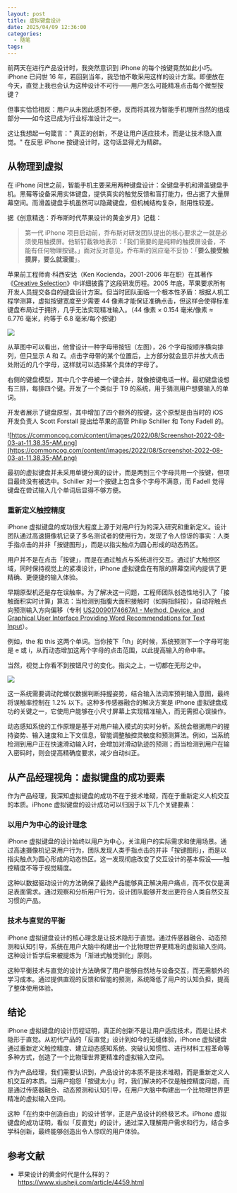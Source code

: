 ```yaml
---
layout: post
title: 虚拟键盘设计
date: 2025/04/09 12:36:00
categories:
  - 随笔
tags:
---
```

前两天在进行产品设计时，我突然意识到 iPhone 的每个按键竟然如此小巧。iPhone 已问世 16 年，若回到当年，我恐怕不敢采用这样的设计方案。即便放在今天，直觉上我也会认为这种设计不可行——用户怎么可能精准点击每个微型按键？

但事实恰恰相反：用户从未因此感到不便，反而将其视为智能手机理所当然的组成部分——如今这已成为行业标准设计之一。

这让我想起一句箴言：" 真正的创新，不是让用户适应技术，而是让技术隐入直觉。" 在反思 iPhone 按键设计时，这句话显得尤为精辟。

## 从物理到虚拟

在 iPhone 问世之前，智能手机主要采用两种键盘设计：全键盘手机和滑盖键盘手机。黑莓等设备采用实体键盘，提供真实的触觉反馈和盲打能力，但占据了大量屏幕空间。而滑盖键盘手机虽然可以隐藏键盘，但机械结构复杂，耐用性较差。

据《创意精选：乔布斯时代苹果设计的黄金岁月》记载：

> 第一代 iPhone 项目启动前，乔布斯对研发团队提出的核心要求之一就是必须使用触摸屏。他斩钉截铁地表示：「我们需要的是纯粹的触摸屏设备，不能有任何物理按键。」面对反对意见，乔布斯的回应毫不妥协：「**要么接受触摸屏，要么就滚蛋**」。

苹果前工程师肯·科西安达（Ken Kocienda，2001-2006 年在职）在其著作《[Creative Selection](http://creativeselection.io/)》中详细披露了这段研发历程。2005 年底，苹果要求所有开发人员提交各自的键盘设计方案。但当时团队面临一个根本性矛盾：根据人机工程学测算，虚拟按键宽度至少需要 44 像素才能保证准确点击，但这样会使得标准键盘布局过于拥挤，几乎无法实现精准输入。（44 像素 × 0.154 毫米/像素 ≈ 6.776 毫米，约等于 6.8 毫米/每个按键）

![](https://pics.naaln.com/2025-04-09-81f5a200e3964537836c1108c3de014e.png-basicBlog)

从草图中可以看出，他曾设计一种字母带按钮（左图），26 个字母按顺序横向排列，但只显示 A 和 Z。点击字母带的某个位置后，上方部分就会显示并放大点击处附近的几个字母，这样就可以选择某个具体的字母了。

右侧的键盘模型，其中几个字母被一个键合并，就像按键电话一样。最初键盘设想有三排，每排四个键。开发了一个类似于 T9 的系统，用于猜测用户想要输入的单词。

开发者展示了键盘原型，其中增加了四个额外的按键，这个原型是由当时的 iOS 开发负责人 Scott Forstall 提出给苹果的高管 Philip Schiller 和 Tony Fadell 的。

![https://commoncog.com/content/images/2022/08/Screenshot-2022-08-03-at-11.38.35-AM.png](https://commoncog.com/content/images/2022/08/Screenshot-2022-08-03-at-11.38.35-AM.png)

最初的虚拟键盘并未采用单键分离的设计，而是两到三个字母共用一个按键，但项目最终没有被选中。Schiller 对一个按键上包含多个字母不满意，而 Fadell 觉得键盘在尝试输入几个单词后显得不够方便。

### 重新定义触控精度

iPhone 虚拟键盘的成功很大程度上源于对用户行为的深入研究和重新定义。设计团队通过高速摄像机记录了多名测试者的使用行为，发现了令人惊讶的事实：人类手指点击的并非「按键图形」，而是以指尖触点为圆心形成的动态热区。

用户并不是在点击「按键」，而是在通过触点与系统进行交互。通过扩大触控区域，同时保持视觉上的紧凑设计，iPhone 虚拟键盘在有限的屏幕空间内提供了更精确、更便捷的输入体验。

早期原型机还是存在误触率。为了解决这一问题，工程师团队创造性地引入了「接触面积实时计算」算法：当检测到指腹大面积接触时（如拇指斜按），自动将触点向预测输入方向偏移（专利 [US20090174667A1 - Method, Device, and Graphical User Interface Providing Word Recommendations for Text Input](https://patents.google.com/patent/US20090174667A1/en)）。

例如，the 和 this 这两个单词。当你按下「th」的时候，系统预测下一个字母可能是 e 或 i，从而动态增加这两个字母的点击范围，以此提高输入的命中率。

当然，视觉上你看不到按钮尺寸的变化。指尖之上，一切都在无形之中。

![](https://ask.qcloudimg.com/http-save/yehe-5009027/paxh9l3cl1.gif)

这一系统需要调动陀螺仪数据判断持握姿势，结合输入法词库预判输入意图，最终将误触率控制在 1.2% 以下。这种多传感器融合的解决方案是 iPhone 虚拟键盘成功的关键之一，它使用户能够在小尺寸屏幕上实现精准输入，而无需担心误操作。

动态感知系统的工作原理是基于对用户输入模式的实时分析。系统会根据用户的握持姿势、输入速度和上下文信息，智能调整触控灵敏度和预测算法。例如，当系统检测到用户正在快速滑动输入时，会增加对滑动轨迹的预测；而当检测到用户在输入密码时，则会提高精确度要求，减少自动纠正。

## 从产品经理视角：虚拟键盘的成功要素

作为产品经理，我深知虚拟键盘的成功不在于技术堆砌，而在于重新定义人机交互的本质。iPhone 虚拟键盘的设计成功可以归因于以下几个关键要素：

### 以用户为中心的设计理念

iPhone 虚拟键盘的设计始终以用户为中心，关注用户的实际需求和使用场景。通过高速摄像机记录用户行为，团队发现人类手指点击的并非「按键图形」，而是以指尖触点为圆心形成的动态热区。这一发现彻底改变了交互设计的基本假设——触控精度不等于视觉精度。

这种以数据驱动设计的方法确保了最终产品能够真正解决用户痛点，而不仅仅是满足表面需求。通过观察和分析用户行为，设计团队能够开发出更符合人类自然交互习惯的产品。

### 技术与直觉的平衡

iPhone 虚拟键盘设计的核心理念是让技术隐形于直觉。通过传感器融合、动态预测和认知引导，系统在用户大脑中构建出一个比物理世界更精准的虚拟输入空间。这种设计哲学后来被提炼为「渐进式触觉驯化」原则。

这种平衡技术与直觉的设计方法确保了用户能够自然地与设备交互，而无需额外的学习成本。通过提供直观的反馈和智能的预测，系统降低了用户的认知负担，提高了整体使用体验。

## 结论

iPhone 虚拟键盘的设计历程证明，真正的创新不是让用户适应技术，而是让技术隐形于直觉。从初代产品的「反直觉」设计到如今的无缝体验，iPhone 虚拟键盘通过重新定义触控精度、建立动态感知系统、突破认知惯性、进行材料工程革命等多种方式，创造了一个比物理世界更精准的虚拟输入空间。

作为产品经理，我们需要认识到，产品设计的本质不是技术堆砌，而是重新定义人机交互的本质。当用户抱怨「按键太小」时，我们解决的不仅是触控精度问题，而是通过传感器融合、动态预测和认知引导，在用户大脑中构建出一个比物理世界更精准的虚拟输入空间。

这种「在约束中创造自由」的设计哲学，正是产品设计的终极艺术。iPhone 虚拟键盘的成功证明，看似「反直觉」的设计，通过深入理解用户需求和行为，结合多学科创新，最终能够创造出令人惊叹的用户体验。

## 参考文献

- 苹果设计的黄金时代是什么样的？ https://www.xiusheji.com/article/4459.html

